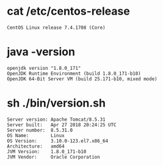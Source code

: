 
# cat /etc/centos-release
```CentOS Linux release 7.4.1708 (Core)```

# java -version
```
openjdk version "1.8.0_171"
OpenJDK Runtime Environment (build 1.8.0_171-b10)
OpenJDK 64-Bit Server VM (build 25.171-b10, mixed mode)
```

# sh ./bin/version.sh
```
Server version: Apache Tomcat/8.5.31
Server built:   Apr 27 2018 20:24:25 UTC
Server number:  8.5.31.0
OS Name:        Linux
OS Version:     3.10.0-123.el7.x86_64
Architecture:   amd64
JVM Version:    1.8.0_171-b10
JVM Vendor:     Oracle Corporation
```
